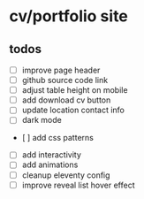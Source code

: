# cv/portfolio site

## todos

-   [ ] improve page header
-   [ ] github source code link
-   [ ] adjust table height on mobile
-   [ ] add download cv button
-   [ ] update location contact info
-   [ ] dark mode
-   [ ] add css patterns
-   [ ] add interactivity
-   [ ] add animations
-   [ ] cleanup eleventy config
-   [ ] improve reveal list hover effect
